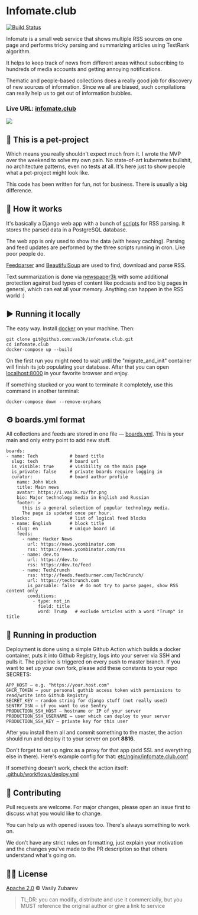 # Infomate.club

[![Build Status](https://travis-ci.org/vas3k/infomate.club.svg?branch=master)](https://travis-ci.org/vas3k/infomate.club)

Infomate is a small web service that shows multiple RSS sources on one page and performs tricky parsing and summarizing articles using TextRank algorithm. 

It helps to keep track of news from different areas without subscribing to hundreds of media accounts and getting annoying notifications.

Thematic and people-based collections does a really good job for discovery of new sources of information. Since we all are biased, such compilations can really help us to get out of information bubbles.

### Live URL: [infomate.club](https://infomate.club)

![](https://i.vas3k.ru/i7m.png)

## 🐶 This is a pet-project

Which means you really shouldn't expect much from it. I wrote the MVP over the weekend to solve my own pain. No state-of-art kubernetes bullshit, no architecture patterns, even no tests at all. It's here just to show people what a pet-project might look like.

This code has been written for fun, not for business. There is usually a big difference.

## 🤔 How it works

It's basically a Django web app with a bunch of [scripts](scripts) for RSS parsing. It stores the parsed data in a PostgreSQL database.

The web app is only used to show the data (with heavy caching). 
Parsing and feed updates are performed by the three scripts running in cron. Like poor people do.

[Feedparser](https://pythonhosted.org/feedparser/) and [BeautifulSoup](https://www.crummy.com/software/BeautifulSoup/bs4/doc/) are used to find, download and parse RSS. 

Text summarization is done via [newspaper3k](https://newspaper.readthedocs.io/en/latest/) with some additional protection against bad types of content like podcasts and too big pages in general, which can eat all your memory. Anything can happen in the RSS world :)

## ▶️ Running it locally

The easy way. Install [docker](https://docs.docker.com/install/) on your machine. Then:

```
git clone git@github.com:vas3k/infomate.club.git
cd infomate.club
docker-compose up --build
```

On the first run you might need to wait until the "migrate_and_init" container will finish its job populating your database. 
After that you can open [localhost:8000](http://localhost:8000) in your favorite browser and enjoy.

If something stucked or you want to terminate it completely, use this command in another terminal:

```shell script
docker-compose down --remove-orphans
```


## ⚙️ boards.yml format

All collections and feeds are stored in one file — [boards.yml](boards.yml). 
This is your main and only entry point to add new stuff. 

```
boards:
- name: Tech            # board title
  slug: tech            # board url
  is_visible: true      # visibility on the main page
  is_private: false     # private boards require logging in
  curator:              # board author profile
    name: John Wick 
    title: Main news
    avatar: https://i.vas3k.ru/fhr.png 
    bio: Major technology media in English and Russian
    footer: >
      this is a general selection of popular technology media.
      The page is updated once per hour.
  blocks:               # list of logical feed blocks
  - name: English       # block title
    slug: en            # unique board id
    feeds:         
      - name: Hacker News
        url: https://news.ycombinator.com
        rss: https://news.ycombinator.com/rss
      - name: dev.to
        url: https://dev.to
        rss: https://dev.to/feed
      - name: TechCrunch
        rss: http://feeds.feedburner.com/TechCrunch/
        url: https://techcrunch.com
        is_parsable: false  # do not try to parse pages, show RSS content only
        conditions:
          - type: not_in
            field: title
            word: Trump   # exclude articles with a word "Trump" in title
```

## 💎 Running in production

Deployment is done using a simple Github Action which builds a docker container, puts it into Github Registry, logs into your server via SSH and pulls it. 
The pipeline is triggered on every push to master branch. If you want to set up your own fork, please add these constants to your repo SECRETS:

```
APP_HOST — e.g. "https://your.host.com"
GHCR_TOKEN — your personal guthib access token with permissions to read/write into Github Registry
SECRET_KEY — random string for django stuff (not really used)
SENTRY_DSN — if you want to use Sentry
PRODUCTION_SSH_HOST — hostname or IP of your server
PRODUCTION_SSH_USERNAME — user which can deploy to your server
PRODUCTION_SSH_KEY — private key for this user
```

After you install them all and commit something to the master, the action should run and deploy it to your server on port **8816**. 

Don't forget to set up nginx as a proxy for that app (add SSL and everything else in there). Here's example config for that: [etc/nginx/infomate.club.conf](etc/nginx/infomate.club.conf)

If something doesn't work, check the action itself: [.github/workflows/deploy.yml](.github/workflows/deploy.yml)

## 🎉 Contributing

Pull requests are welcome. For major changes, please open an issue first to discuss what you would like to change.

You can help us with opened issues too. There's always something to work on.

We don't have any strict rules on formatting, just explain your motivation and the changes you've made to the PR description so that others understand what's going on.

## 👩‍💼 License

[Apache 2.0](LICENSE) © Vasily Zubarev

> TL;DR: you can modify, distribute and use it commercially, 
but you MUST reference the original author or give a link to service
